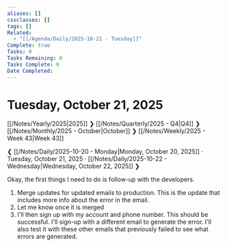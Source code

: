 ```yaml
---
aliases: []
cssclasses: []
tags: []
Related:
  - "[[/Agenda/Daily/2025-10-21 - Tuesday]]"
Complete: true
Tasks: 0
Tasks Remaining: 0
Tasks Complete: 0
Date Completed:
---
```

# Tuesday, October 21, 2025

[[/Notes/Yearly/2025|2025]] ❯ [[/Notes/Quarterly/2025 - Q4|Q4]] ❯ [[/Notes/Monthly/2025 - October|October]] ❯ [[/Notes/Weekly/2025 - Week 43|Week 43]]

❮ [[/Notes/Daily/2025-10-20 - Monday|Monday, October 20, 2025]] · Tuesday, October 21, 2025 · [[/Notes/Daily/2025-10-22 - Wednesday|Wednesday, October 22, 2025]] ❯

Okay, the first things I need to do is follow-up with the developers.

1. Merge updates for updated emails to production. This is the update that includes more info about the error in the email.
2. Let me know once it is merged
3. I'll then sign up with my account and phone number. This should be successful. I'll sign-up with a different email to generate the error. I'll also test it with these other emails that previously failed to see what errors are generated.